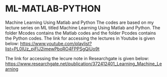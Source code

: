 # ML-MATLAB-PYTHON
Machine Learning Using Matlab and Python
The codes are based on my lecture series on ML titled Machine Learning Using Matlab and Python.
The folder Mcodes contains the Matlab codes and the folder Pcodes contains the Python codes. 
The link for accessing the lectures in Youtube is given below:
https://www.youtube.com/playlist?list=PL0IUz_pjFlJ2imewPboRO4FPPSgQiUo9t

The link for accessing the lecure note in Researchgate is given below:
https://www.researchgate.net/publication/372412401_Learning_Machine_Learning


